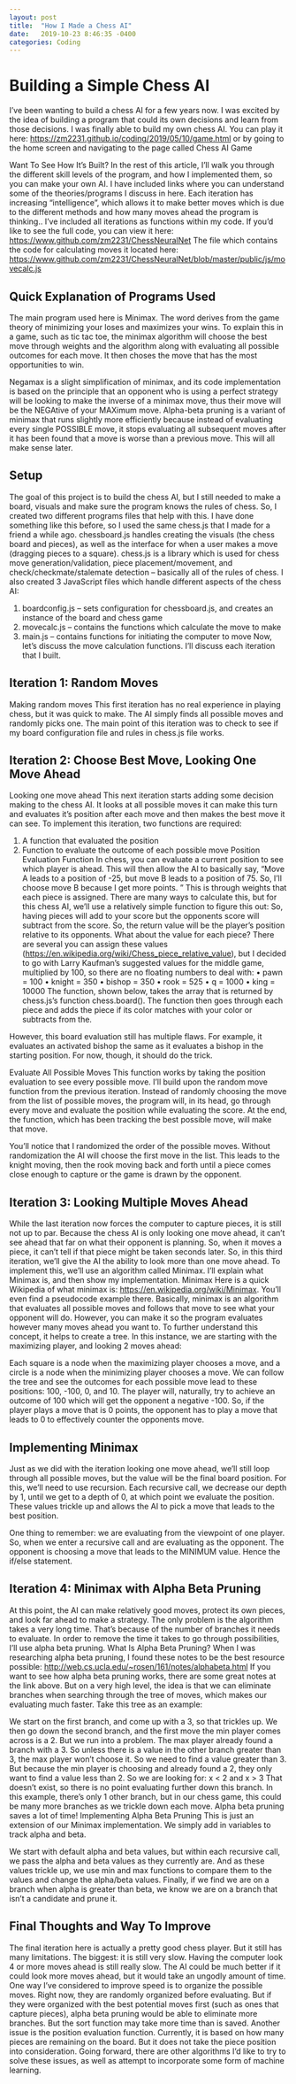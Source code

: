 ```yaml
---
layout: post
title:  "How I Made a Chess AI"
date:   2019-10-23 8:46:35 -0400
categories: Coding
---
```


<h1>Building a Simple Chess AI</h1>

I’ve been wanting to build a chess AI for a few years now. I was excited by the idea of building a program that could its own decisions and learn from those decisions. I was finally able to build my own chess AI.
You can play it here: https://zm2231.github.io/coding/2019/05/10/game.html or by going to the home screen and navigating to the page called Chess AI Game

Want To See How It’s Built?
In the rest of this article, I’ll walk you through the different skill levels of the program, and how I implemented them, so you can make your own AI. I have included links where you can understand some of the theories/programs I discuss in here. 
Each iteration has increasing “intelligence”, which allows it to make better moves which is due to the different methods and how many moves ahead the program is thinking.. I’ve included all iterations as functions within my code.
If you’d like to see the full code, you can view it here: https://www.github.com/zm2231/ChessNeuralNet
The file which contains the code for calculating moves it located here: https://www.github.com/zm2231/ChessNeuralNet/blob/master/public/js/movecalc.js

<h2>Quick Explanation of Programs Used</h2>
The main program used here is Minimax. The word derives from the game theory of minimizing your loses and maximizes your wins. To explain this in a game, such as tic tac toe, the minimax algorithm will choose the best move through weights and the algorithm along with evaluating all possible outcomes for each move. It then choses the move that has the most opportunities to win.

Negamax is a slight simplification of minimax, and its code implementation is based on the principle that an opponent who is using a perfect strategy will be looking to make the inverse of a minimax move, thus their move will be the NEGAtive of your MAXimum move. Alpha-beta pruning is a variant of minimax that runs slightly more efficiently because instead of evaluating every single POSSIBLE move, it stops evaluating all subsequent moves after it has been found that a move is worse than a previous move. This will all make sense later.

<h2>Setup</h2>

The goal of this project is to build the chess AI, but I still needed to make a board, visuals and make sure the program knows the rules of chess. So, I created two different programs files that help with this. I have done something like this before, so I used the same chess.js that I made for a friend a while ago.
chessboard.js handles creating the visuals (the chess board and pieces), as well as the interface for when a user makes a move (dragging pieces to a square).
chess.js is a library which is used for chess move generation/validation, piece placement/movement, and check/checkmate/stalemate detection – basically all of the rules of chess.
I also created 3 JavaScript files which handle different aspects of the chess AI:
1.	boardconfig.js – sets configuration for chessboard.js, and creates an instance of the board and chess game
2.	movecalc.js – contains the functions which calculate the move to make
3.	main.js – contains functions for initiating the computer to move
Now, let’s discuss the move calculation functions. I’ll discuss each iteration that I built.

<h2>Iteration 1: Random Moves </h2>
<blockquote class="imgur-embed-pub" lang="en" data-id="a/5jDSBF6"><a href="//imgur.com/a/5jDSBF6"></a></blockquote><script async src="//s.imgur.com/min/embed.js" charset="utf-8"></script>
Making random moves
This first iteration has no real experience in playing chess, but it was quick to make. The AI simply finds all possible moves and randomly picks one. The main point of this iteration was to check to see if my board configuration file and rules in chess.js file works.

<h2> Iteration 2: Choose Best Move, Looking One Move Ahead </h2>
<blockquote class="imgur-embed-pub" lang="en" data-id="a/yHUZLRQ"><a href="//imgur.com/a/yHUZLRQ"></a></blockquote><script async src="//s.imgur.com/min/embed.js" charset="utf-8"></script>

Looking one move ahead
This next iteration starts adding some decision making to the chess AI.
It looks at all possible moves it can make this turn and evaluates it’s position after each move and then makes the best move it can see.
To implement this iteration, two functions are required:
1.	A function that evaluated the position
2.	Function to evaluate the outcome of each possible move
Position Evaluation Function
In chess, you can evaluate a current position to see which player is ahead. This will then allow the AI to basically say, “Move A leads to a position of -25, but move B leads to a position of 75. So, I’ll choose move B because I get more points. ” This is through weights that each piece is assigned.
There are many ways to calculate this, but for this chess AI, we’ll use a relatively simple function to figure this out:
So, having pieces will add to your score but the opponents score will subtract from the score. 
So, the return value will be the player’s position relative to its opponents.
What about the value for each piece? There are several you can assign these values (https://en.wikipedia.org/wiki/Chess_piece_relative_value), but I decided to go with Larry Kaufman’s suggested values for the middle game, multiplied by 100, so there are no floating numbers to deal with:
•	pawn = 100
•	knight = 350
•	bishop = 350
•	rook = 525
•	q = 1000
•	king = 10000
The function, shown below, takes the array that is returned by chess.js’s function chess.board(). The function then goes through each piece and adds the piece if its color matches with your color or subtracts from the.
<script src="https://gist.github.com/zm2231/ad8fa565752aa6157ac44456dfba9eee.js"></script>
However, this board evaluation still has multiple flaws. For example, it evaluates an activated bishop the same as it evaluates a bishop in the starting position. For now, though, it should do the trick.

Evaluate All Possible Moves
This function works by taking the position evaluation to see every possible move.
I’ll build upon the random move function from the previous iteration.
Instead of randomly choosing the move from the list of possible moves, the program will, in its head, go through every move and evaluate the position while evaluating the score. At the end, the function, which has been tracking the best possible move, will make that move. 
<script src="https://gist.github.com/zm2231/cf437d0dad0ec2c493985212bd789c98.js"></script>
You’ll notice that I randomized the order of the possible moves. Without randomization the AI will choose the first move in the list. This leads to the knight moving, then the rook moving back and forth until a piece comes close enough to capture or the game is drawn by the opponent. 

<h2>Iteration 3: Looking Multiple Moves Ahead</h2>

While the last iteration now forces the computer to capture pieces, it is still not up to par. Because the chess AI is only looking one move ahead, it can’t see ahead that far on what their opponent is planning. So, when it moves a piece, it can’t tell if that piece might be taken seconds later.
So, in this third iteration, we’ll give the AI the ability to look more than one move ahead.
To implement this, we’ll use an algorithm called Minimax.
I’ll explain what Minimax is, and then show my implementation.
Minimax
Here is a quick Wikipedia of what minimax is: https://en.wikipedia.org/wiki/Minimax. You’ll even find a pseudocode example there.
Basically, minimax is an algorithm that evaluates all possible moves and follows that move to see what your opponent will do. However, you can make it so the program evaluates however many moves ahead you want to. 
To further understand this concept, it helps to create a tree. In this instance, we are starting with the maximizing player, and looking 2 moves ahead:
<blockquote class="imgur-embed-pub" lang="en" data-id="a/62yrTSO"><a href="//imgur.com/a/62yrTSO"></a></blockquote><script async src="//s.imgur.com/min/embed.js" charset="utf-8"></script>
 
Each square is a node when the maximizing player chooses a move, and a circle is a node when the minimizing player chooses a move.
We can follow the tree and see the outcomes for each possible move lead to these positions: 100, -100, 0, and 10.
The player will, naturally, try to achieve an outcome of 100 which will get the opponent a negative -100. So, if the player plays a move that is 0 points, the opponent has to play a move that leads to 0 to effectively counter the opponents move.

<h2>Implementing Minimax</h2>

Just as we did with the iteration looking one move ahead, we’ll still loop through all possible moves, but the value will be the final board position. 
For this, we’ll need to use recursion.
Each recursive call, we decrease our depth by 1, until we get to a depth of 0, at which point we evaluate the position.
These values trickle up and allows the AI to pick a move that leads to the best position.
<script src="https://gist.github.com/zm2231/8c8565b05f26fe6b4e972c125ff1b7db.js"></script>
One thing to remember: we are evaluating from the viewpoint of one player. So, when we enter a recursive call and are evaluating as the opponent. The opponent is choosing a move that leads to the MINIMUM value.
Hence the if/else statement.

<h2>Iteration 4: Minimax with Alpha Beta Pruning</h2>

At this point, the AI can make relatively good moves, protect its own pieces, and look far ahead to make a strategy. 
The only problem is the algorithm takes a very long time.
That’s because of the number of branches it needs to evaluate.
In order to remove the time it takes to go through possibilities, I’ll use alpha beta pruning. 
What Is Alpha Beta Pruning?
When I was researching alpha beta pruning, I found these notes to be the best resource possible: http://web.cs.ucla.edu/~rosen/161/notes/alphabeta.html
If you want to see how alpha beta pruning works, there are some great notes at the link above. 
But on a very high level, the idea is that we can eliminate branches when searching through the tree of moves, which makes our evaluating much faster. Take this tree as an example:
<blockquote class="imgur-embed-pub" lang="en" data-id="a/jvOe1p1"><a href="//imgur.com/a/jvOe1p1"></a></blockquote><script async src="//s.imgur.com/min/embed.js" charset="utf-8"></script>
 
We start on the first branch, and come up with a 3, so that trickles up.
We then go down the second branch, and the first move the min player comes across is a 2.
But we run into a problem.
The max player already found a branch with a 3. So unless there is a value in the other branch greater than 3, the max player won’t choose it. So we need to find a value greater than 3. But because the min player is choosing and already found a 2, they only want to find a value less than 2.
So we are looking for:
x < 2 and x > 3
That doesn’t exist, so there is no point evaluating further down this branch.
In this example, there’s only 1 other branch, but in our chess game, this could be many more branches as we trickle down each move. Alpha beta pruning saves a lot of time!
Implementing Alpha Beta Pruning
This is just an extension of our Minimax implementation.
We simply add in variables to track alpha and beta.
<script src="https://gist.github.com/zm2231/27ba9da133ca1a1c2bcba5edea9f320d.js"></script>
We start with default alpha and beta values, but within each recursive call, we pass the alpha and beta values as they currently are.
And as these values trickle up, we use min and max functions to compare them to the values and change the alpha/beta values.
Finally, if we find we are on a branch when alpha is greater than beta, we know we are on a branch that isn’t a candidate and prune it.

<h2>Final Thoughts and Way To Improve</h2>

The final iteration here is actually a pretty good chess player. But it still has many limitations.
The biggest: it is still very slow. Having the computer look 4 or more moves ahead is still really slow. The AI could be much better if it could look more moves ahead, but it would take an ungodly amount of time.
One way I’ve considered to improve speed is to organize the possible moves. Right now, they are randomly organized before evaluating. But if they were organized with the best potential moves first (such as ones that capture pieces), alpha beta pruning would be able to eliminate more branches. But the sort function may take more time than is saved.
Another issue is the position evaluation function. Currently, it is based on how many pieces are remaining on the board. But it does not take the piece position into consideration. 
Going forward, there are other algorithms I’d like to try to solve these issues, as well as attempt to incorporate some form of machine learning.


